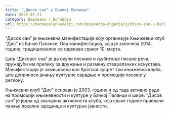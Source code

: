 ```yaml
---
title: "„Дисов сан“ у Бачкој Паланци"
date: 2025-07-21
category: Дешавања / Догађаји
url: https://backapalankavesti.com/desavanja-dogadjaji/disov-san-u-backoj-palanci/
---
```


“Дисов сан” је књижевна манифестација коју организује Књижевни клуб “Дис” из Бачке Паланке. Ова манифестација, која је започела 2014. године, традиционално се одржава сваког 10. марта.

Циљ “Дисовог сна” је да окупи песнике и љубитеље писане речи, пружајући им прилику за дружење и размену стваралачких искустава. Манифестација је замишљена као братски сусрет три књижевна клуба, што доприноси јачању културне сарадње и промоцији поезије у региону.

Књижевни клуб “Дис” основан је 2003. године и од тада активно ради на промоцији књижевности и културе у Бачкој Паланци и шире. “Дисов сан” је једна од значајних активности клуба, која сваке године привлачи пажњу локалне заједнице и културне јавности.
